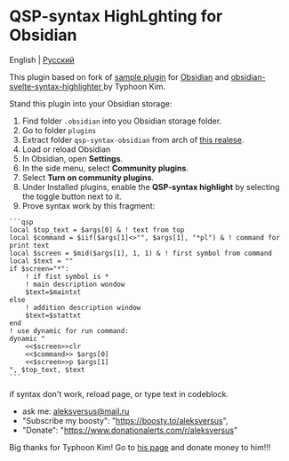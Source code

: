 # QSP-syntax HighLghting for Obsidian

English | [Русский](README_RU.md)

This plugin based on fork of [sample plugin](https://github.com/obsidianmd/obsidian-sample-plugin) for [Obsidian](https://obsidian.md) and [obsidian-svelte-syntax-highlighter
](https://github.com/typhoon-kim/obsidian-svelte-syntax-highlighter) by Typhoon Kim.

Stand this plugin into your Obsidian storage:

1. Find folder `.obsidian` into you Obsidian storage folder.
2. Go to folder `plugins`
3. Extract folder `qsp-syntax-obsidian` from arch of [this realese](https://github.com/AleksVersus/qsp-syntax-obsidian/releases).
4. Load or reload Obsidian
5. In Obsidian, open **Settings**.
6. In the side menu, select **Community plugins**.
7. Select **Turn on community plugins**.
8. Under Installed plugins, enable the **QSP-syntax highlight** by selecting the toggle button next to it.
9. Prove syntax work by this fragment:

````
```qsp
local $top_text = $args[0] & ! text from top
local $command = $iif($args[1]<>"", $args[1], "*pl") & ! command for print text
local $screen = $mid($args[1], 1, 1) & ! first symbol from command
local $text = ""
if $screen="*":
	! if fist symbol is *
	! main description wondow
	$text=$maintxt
else
	! addition description window
	$text=$stattxt
end
! use dynamic for run command:
dynamic "
	<<$screen>>clr
	<<$command>> $args[0]
	<<$screen>>p $args[1]
", $top_text, $text
```
````

if syntax don't work, reload page, or type text in codeblock.

- ask me: aleksversus@mail.ru
- "Subscribe my boosty": "https://boosty.to/aleksversus",
- "Donate": "https://www.donationalerts.com/r/aleksversus"

Big thanks for Typhoon Kim! Go to [his page](https://github.com/typhoon-kim/obsidian-svelte-syntax-highlighter) and donate money to him!!! 
